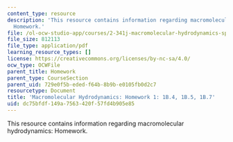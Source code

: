 ```yaml
---
content_type: resource
description: 'This resource contains information regarding macromolecular hydrodynamics:
  Homework.'
file: /ol-ocw-studio-app/courses/2-341j-macromolecular-hydrodynamics-spring-2016/dc75bfdf149a7563420f57fd4b905e85_MIT2_341JS16_Hw1_Soln.pdf
file_size: 812113
file_type: application/pdf
learning_resource_types: []
license: https://creativecommons.org/licenses/by-nc-sa/4.0/
ocw_type: OCWFile
parent_title: Homework
parent_type: CourseSection
parent_uid: 729e0f5b-eded-f64b-8b9b-e0105fb0d2c7
resourcetype: Document
title: 'Macromolecular Hydrodynamics: Homework 1: 1B.4, 1B.5, 1B.7'
uid: dc75bfdf-149a-7563-420f-57fd4b905e85
---
```

This resource contains information regarding macromolecular hydrodynamics: Homework.